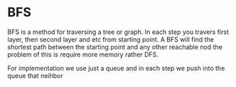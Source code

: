 # BFS

BFS is a method for traversing a tree or graph. In each step you travers first layer, then second layer and etc from starting point.
A BFS will find the shortest path between the starting point and any other reachable nod
the problem of this is require more memory rather DFS.

For implementation we use just a queue and in each step we push into the queue that neihbor